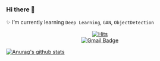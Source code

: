 ### Hi there 💛
✨ I’m currently learning ```Deep Learning```, ```GAN```, ```ObjectDetection``` <br>

<div align=center> 
 
 [![Hits](https://hits.seeyoufarm.com/api/count/incr/badge.svg?url=https%3A%2F%2Fgithub.com%2Fdnwjddl&count_bg=%2379C83D&title_bg=%23555555&icon=&icon_color=%23E7E7E7&title=hits&edge_flat=false)](https://hits.seeyoufarm.com)  
   [![Gmail Badge](https://img.shields.io/badge/Gmail-d14836?style=flat-square&logo=Gmail&logoColor=white&link=mailto:snugyun01@gmail.com)](woojua9835@gmail.com)
	

 </div>

[![Anurag's github stats](https://github-readme-stats.vercel.app/api?username=dnwjddl&theme=highcontrast&show_icons=True)](https://github.com/anuraghazra/github-readme-stats)

<!--
**dnwjddl/dnwjddl** is a ✨ _special_ ✨ repository because its `README.md` (this file) appears on your GitHub profile.
dark, radical, merko, gruvbox, tokyonight, onedark, cobalt, synthwave, highcontrast, dracula



Here are some ideas to get you started:
🌱 I’m currently interested in "GAN" and "Reinforcement Learning"
- 🔭 I’m currently working on ...
- 🌱 I’m currently learning ...
- 👯 I’m looking to collaborate on ...
- 🤔 I’m looking for help with ...
- 💬 Ask me about ...
- 📫 How to reach me: ...
- 😄 Pronouns: ...
- ⚡ Fun fact: ...
-->
